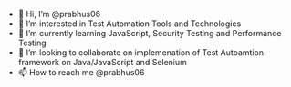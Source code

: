 - 👋 Hi, I’m @prabhus06
- 👀 I’m interested in Test Automation Tools and Technologies
- 🌱 I’m currently learning JavaScript, Security Testing and Performance Testing
- 💞️ I’m looking to collaborate on implemenation of Test Autoamtion framework on Java/JavaScript and Selenium
- 📫 How to reach me @prabhus06

<!---
prabhus06/prabhus06 is a ✨ special ✨ repository because its `README.md` (this file) appears on your GitHub profile.
You can click the Preview link to take a look at your changes.
--->
